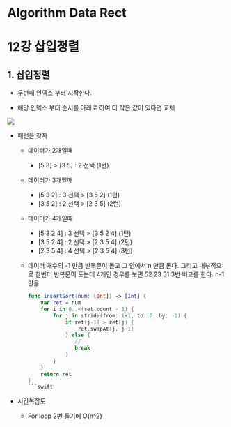 # Algorithm Data Rect
# 

12강 삽입정렬
===========

## 1. 삽입정렬

* 두번째 인덱스 부터 시작한다.

* 해당 인덱스 부터 순서를 아래로 하여 더 작은 값이 있다면 교체

<img src = "https://upload.wikimedia.org/wikipedia/commons/9/9c/Insertion-sort-example.gif">

* 패턴을 찾자

    * 데이터가 2개일때
        * [5 3] > [3 5] : 2 선택 (1턴)
    
    * 데이터가 3개일때
        * [5 3 2] : 3 선택 > [3 5 2] (1턴)
        * [3 5 2] : 2 선택 > [2 3 5] (2턴)
    
    * 데이터가 4개일때
        * [5 3 2 4] : 3 선택 > [3 5 2 4] (1턴)
        * [3 5 2 4] : 2 선택 > [2 3 5 4] (2턴)
        * [2 3 5 4] : 4 선택 > [2 3 5 4] (3턴)

        
    * 데이터 개수의 -1 만큼 반복문이 돌고 그 안에서 n 만큼 돈다. 그리고 내부적으로 한번더 반복문이 도는데 4개인 경우를 보면 52 23 31 3번 비교를 한다. n-1 만큼


      ```swift
      func insertSort(num: [Int]) -> [Int] {
          var ret = num
          for i in 0..<(ret.count - 1) {
              for j in stride(from: i+1, to: 0, by: -1) {
                  if ret[j-1] > ret[j] {
                      ret.swapAt(j, j-1)
                  } else {
                     //
                     break
                  }
              }
          }
          return ret
      }
      ```swift


* 시간복잡도

   * For loop 2번 돌기에 O(n^2)
